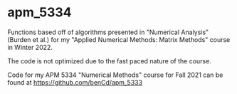 # apm_5334
Functions based off of algorithms presented in "Numerical Analysis" (Burden et al.) for my "Applied Numerical Methods: Matrix Methods" course in Winter 2022.

The code is not optimized due to the fast paced nature of the course.

Code for my APM 5334 "Numerical Methods" course for Fall 2021 can be found at https://github.com/benCd/apm_5333
